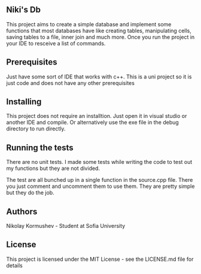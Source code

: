## Niki's Db
This project aims to create a simple database and implement some functions that most databases have like creating tables, manipulating cells, saving tables to a file, inner join and much more. Once you run the project in your IDE to resceive a list of commands.

## Prerequisites
Just have some sort of IDE that works with c++. This is a uni project so it is just code and does not have any other prerequisites

## Installing
This project does not require an installtion. Just open it in visual studio or another IDE and compile.
Or alternatively use the exe file in the debug directory to run directly.

## Running the tests
There are no unit tests. I made some tests while writing the code to test out my functions but they are not divided.

The test are all bunched up in a single function in the source.cpp file. There you just comment and uncomment them to use them. They are pretty simple but they do the job.

## Authors
Nikolay Kormushev - Student at Sofia University

## License
This project is licensed under the MIT License - see the LICENSE.md file for details
